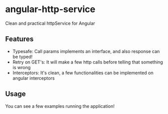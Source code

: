 # angular-http-service

Clean and practical httpService for Angular

## Features

- Typesafe: Call params implements an interface, and also response can be typed! 
- Retry on GET's: It will make a few http calls before telling that something is wrong
- Interceptors: It's clean, a few functionalities can be implemented on angular interceptors

## Usage

You can see a few examples running the application!
